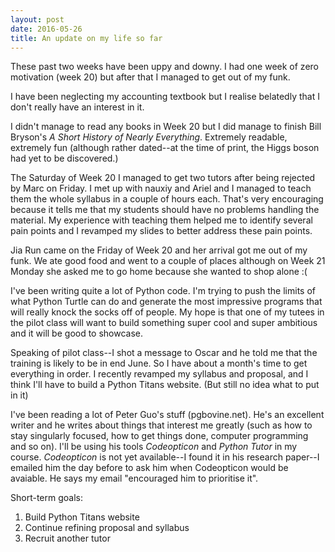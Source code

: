 ```yaml
---
layout: post
date: 2016-05-26
title: An update on my life so far
---
```


These past two weeks have been uppy and downy. I had one week of zero motivation
(week 20) but after that I managed to get out of my funk.

I have been neglecting my accounting textbook but I realise belatedly that I
don't really have an interest in it. 

I didn't manage to read any books in Week 20 but I did manage to finish Bill
Bryson's *A Short History of Nearly Everything*. Extremely readable, extremely
fun (although rather dated--at the time of print, the Higgs boson had yet to be
discovered.)

The Saturday of Week 20 I managed to get two tutors after being rejected by
Marc on Friday. I met up with nauxiy and Ariel and I managed to teach them the
whole syllabus in a couple of hours each. That's very encouraging because it
tells me that my students should have no problems handling the material. My
experience with teaching them helped me to identify several pain points and I
revamped my slides to better address these pain points. 

Jia Run came on the Friday of Week 20 and her arrival got me out of my funk. We
ate good food and went to a couple of places although on Week 21 Monday she
asked me to go home because she wanted to shop alone :(

I've been writing quite a lot of Python code. I'm trying to push the limits of
what Python Turtle can do and generate the most impressive programs that will
really knock the socks off of people. My hope is that one of my tutees in the
pilot class will want to build something super cool and super ambitious and it
will be good to showcase. 

Speaking of pilot class--I shot a message to Oscar and he told me that the
training is likely to be in end June. So I have about a month's time to get
everything in order. I recently revamped my syllabus and proposal, and I think
I'll have to build a Python Titans website. (But still no idea what to put in
it)

I've been reading a lot of Peter Guo's stuff (pgbovine.net). He's an excellent
writer and he writes about things that interest me greatly (such as how to stay
singularly focused, how to get things done, computer programming and so on).
I'll be using his tools *Codeopticon* and *Python Tutor* in my course.
*Codeopticon* is not yet available--I found it in his research paper--I
emailed him the day before to ask him when Codeopticon would be avaiable. He
says my email "encouraged him to prioritise it".

Short-term goals:

1. Build Python Titans website
2. Continue refining proposal and syllabus
3. Recruit another tutor


